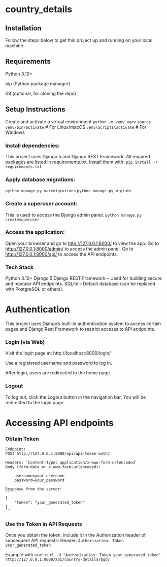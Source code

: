 # country_details

## Installation
Follow the steps below to get this project up and running on your local machine.

## Requirements
Python 3.10+

pip (Python package manager)

Git (optional, for cloning the repo)

## Setup Instructions
Create and activate a virtual environment
    `python -m venv venv`
    `source venv/bin/activate`      # For Linux/macOS
    `venv\Scripts\activate`       # For Windows


### Install dependencies:
This project uses Django 5 and Django REST Framework. All required packages are listed in requirements.txt. Install them with:
    `pip install -r requirements.txt`

### Apply database migrations:
`python manage.py makemigrations`
`python manage.py migrate`

### Create a superuser account:
This is used to access the Django admin panel.
    `python manage.py createsuperuser`


### Access the application:
Open your browser and go to http://127.0.0.1:8000/ to view the app.
Go to http://127.0.0.1:8000/admin/ to access the admin panel.
Go to http://127.0.0.1:8000/api/<API endpoints> to access the API endpoints.

### Tech Stack
Python 3.10+
Django 5
Django REST Framework – Used for building secure and modular API endpoints.
SQLite – Default database (can be replaced with PostgreSQL or others).



# Authentication
This project uses Django’s built-in authentication system to access certain pages and Django Rest Framework to restrict accesss to API endpoints.

### Login (via Web)
Visit the login page at:
http://localhost:8000/login/

Use a registered username and password to log in.

After login, users are redirected to the home page.

### Logout
To log out, click the Logout button in the navigation bar.
You will be redirected to the login page.


# Accessing API endpoints
### Obtain Token
    Endpoint:
    POST http://127.0.0.1:8000/api/api-token-auth/

    Headers: `Content-Type: application/x-www-form-urlencoded`
    Body (form-data or x-www-form-urlencoded): 
```
    username=your_username
    password=your_password
```

    Response from the server:
    ```
    {
        "token": "your_generated_token"
    }
    ```

### Use the Token in API Requests
Once you obtain the token, include it in the Authorization header of subsequent API requests:
Header: `Authorization: Token your_generated_token`

Example with curl:
`curl -H "Authorization: Token your_generated_token" http://127.0.0.1:8000/api/country-details/bgd/`



